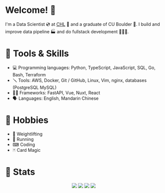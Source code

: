 # Welcome! 👋

I'm a Data Scientist 💿 at [CHL](https://www.erdc.usace.army.mil/Locations/CHL/) 🌊 and a graduate of CU Boulder 🦬. I build and improve data pipeline 🏭 and do fullstack development 👨🏼‍💻.

# 🔨 Tools & Skills

- 💻 Programming languages: Python, TypeScript, JavaScript, SQL, Go, Bash, Terraform
- 🪛 Tools: AWS, Docker, Git / GitHub, Linux, Vim, nginx, databases (PostgreSQL MySQL)
- 🧑‍🍳 Frameworks: FastAPI, Vue, Nuxt, React
- 🗣 Languages: English, Mandarin Chinese

# 🧮 Hobbies

- 💪 Weightlifting
- 👟 Running
- ⌨ Coding
- 🃏 Card Magic

# 🌟 Stats

<p align="center">
    <img src="https://github-readme-stats.vercel.app/api?username=Vin-Cento&show_icons=true&theme=tokyonight&hide_rank=true&layout=compact"/>
    <img src="https://streak-stats.demolab.com/?user=Vin-Cento&theme=tokyonight"/>
    <img src="https://github-readme-stats.vercel.app/api/top-langs/?username=Vin-Cento&theme=tokyonight&layout=compact"/>
    <img src="https://leetcard.jacoblin.cool/Vincent679?theme=nord"/>
</p>
